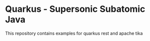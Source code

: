 

# Quarkus - Supersonic Subatomic Java

This repository contains examples for quarkus rest and apache tika
